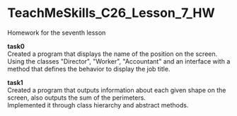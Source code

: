 # TeachMeSkills_C26_Lesson_7_HW
Homework for the seventh lesson

**task0**  
Created a program that displays the name of the position on the screen.  
Using the classes "Director", "Worker", "Accountant" and an interface with a method that defines the behavior to display the job title.

**task1**  
Created a program that outputs information about each given shape on the screen, also outputs the sum of the perimeters.  
Implemented it through class hierarchy and abstract methods.
